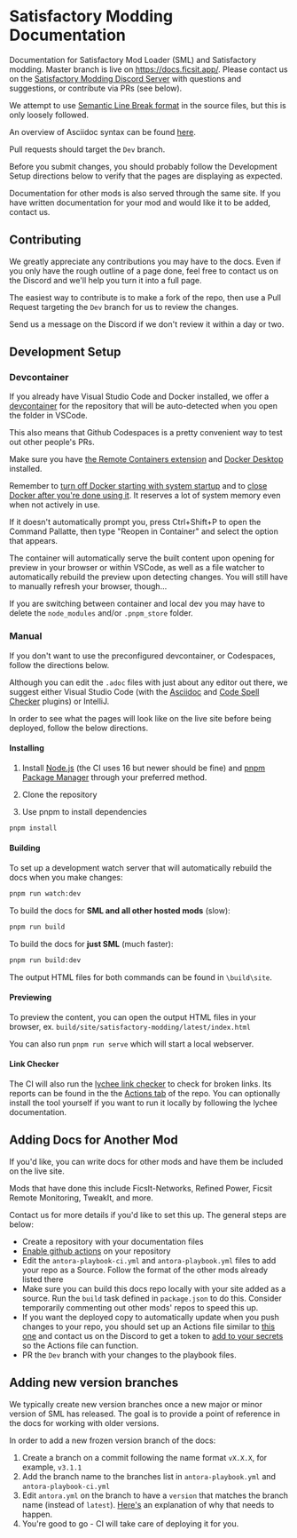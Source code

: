 # Satisfactory Modding Documentation

Documentation for Satisfactory Mod Loader (SML) and Satisfactory modding.
Master branch is live on <https://docs.ficsit.app/>.
Please contact us on the
[Satisfactory Modding Discord Server](https://discord.gg/xkVJ73E)
with questions and suggestions, or contribute via PRs (see below).

We attempt to use [Semantic Line Break format](https://sembr.org/) in the source files,
but this is only loosely followed.

An overview of Asciidoc syntax can be found [here](https://docs.asciidoctor.org/asciidoc/latest/syntax-quick-reference/).

Pull requests should target the `Dev` branch.

Before you submit changes,
you should probably follow the Development Setup directions below
to verify that the pages are displaying as expected.

Documentation for other mods is also served through the same site.
If you have written documentation for your mod and would like it to be added, contact us.

## Contributing

We greatly appreciate any contributions you may have to the docs.
Even if you only have the rough outline of a page done,
feel free to contact us on the Discord and we'll help you turn it into a full page.

The easiest way to contribute is to make a fork of the repo,
then use a Pull Request targeting the `Dev` branch for us to review the changes.

Send us a message on the Discord if we don't review it within a day or two.

## Development Setup

### Devcontainer

If you already have Visual Studio Code and Docker installed,
we offer a [devcontainer](https://code.visualstudio.com/docs/devcontainers/containers)
for the repository that will be auto-detected when you open the folder in VSCode.

This also means that Github Codespaces is a pretty convenient way to test out other people's PRs.

Make sure you have [the Remote Containers extension](https://marketplace.visualstudio.com/items?itemName=ms-vscode-remote.remote-containers)
and [Docker Desktop](https://www.docker.com/products/docker-desktop) installed.

Remember to [turn off Docker starting with system startup](https://superuser.com/a/1386584)
and to [close Docker after you're done using it](https://www.reddit.com/r/docker/comments/ol11ve/how_to_completely_stop_docker_desktop/).
It reserves a lot of system memory even when not actively in use.

If it doesn't automatically prompt you, press Ctrl+Shift+P to open the Command Pallatte,
then type "Reopen in Container" and select the option that appears.

The container will automatically serve the built content upon opening for preview in your browser or within VSCode,
as well as a file watcher to automatically rebuild the preview upon detecting changes.
You will still have to manually refresh your browser, though...

If you are switching between container and local dev you may have to delete the `node_modules` and/or `.pnpm_store` folder.

### Manual

If you don't want to use the preconfigured devcontainer, or Codespaces, follow the directions below.

Although you can edit the `.adoc` files with just about any editor out there,
we suggest either Visual Studio Code (with the
[Asciidoc](https://marketplace.visualstudio.com/items?itemName=asciidoctor.asciidoctor-vscode)
and [Code Spell Checker](https://marketplace.visualstudio.com/items?itemName=streetsidesoftware.code-spell-checker) plugins)
or IntelliJ.

In order to see what the pages will look like on the live site before being deployed,
follow the below directions.

#### Installing

1. Install [Node.js](https://nodejs.org/en/download/) (the CI uses 16 but newer should be fine) and [pnpm Package Manager](https://pnpm.io/) through your preferred method.

2. Clone the repository

3. Use pnpm to install dependencies

```bash
pnpm install
```

#### Building

To set up a development watch server that will automatically rebuild the docs when you make changes:

```bash
pnpm run watch:dev
```

To build the docs for **SML and all other hosted mods** (slow):

```bash
pnpm run build
```

To build the docs for **just SML** (much faster):

```bash
pnpm run build:dev
```

The output HTML files for both commands can be found in `\build\site`.

#### Previewing

To preview the content, you can open the output HTML files in your browser, ex. `build/site/satisfactory-modding/latest/index.html`

You can also run `pnpm run serve` which will start a local webserver.

#### Link Checker

The CI will also run the [lychee link checker](https://github.com/lycheeverse/lychee/tree/master) to check for broken links.
Its reports can be found in the the [Actions tab](https://github.com/satisfactorymodding/Documentation/actions) of the repo.
You can optionally install the tool yourself if you want to run it locally by following the lychee documentation.

## Adding Docs for Another Mod

If you'd like, you can write docs for other mods and have them be included on the live site.

Mods that have done this include FicsIt-Networks, Refined Power, Ficsit Remote Monitoring, TweakIt, and more.

Contact us for more details if you'd like to set this up. The general steps are below:

- Create a repository with your documentation files
- [Enable github actions](https://docs.github.com/en/repositories/managing-your-repositorys-settings-and-features/enabling-features-for-your-repository/managing-github-actions-settings-for-a-repository) on your repository
- Edit the `antora-playbook-ci.yml` and `antora-playbook.yml` files to add your repo as a Source. Follow the format of the other mods already listed there
- Make sure you can build this docs repo locally with your site added as a source. Run the `build` task defined in `package.json` to do this. Consider temporarily commenting out other mods' repos to speed this up.
- If you want the deployed copy to automatically update when you push changes to your repo, you should set up an Actions file similar to [this one](.github/workflows/SubModPush.yml.example) and contact us on the Discord to get a token to [add to your secrets](https://docs.github.com/en/actions/security-guides/encrypted-secrets#creating-encrypted-secrets-for-a-repository) so the Actions file can function.
- PR the `Dev` branch with your changes to the playbook files.

## Adding new version branches

We typically create new version branches once a new major or minor version of SML has released.
The goal is to provide a point of reference in the docs for working with older versions.

In order to add a new frozen version branch of the docs:

1. Create a branch on a commit following the name format `vX.X.X`, for example, `v3.1.1`
2. Add the branch name to the branches list in `antora-playbook.yml` and `antora-playbook-ci.yml`
3. Edit `antora.yml` on the branch to have a `version` that matches the branch name (instead of `latest`). [Here's](https://gitlab.com/antora/antora/-/issues/496) an explanation of why that needs to happen.
4. You're good to go - CI will take care of deploying it for you.
